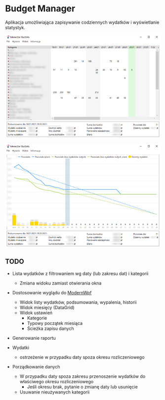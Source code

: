 # Budget Manager

Aplikacja umożliwiająca zapisywanie codziennych wydatków i wyświetlanie statystyk.

![Wydatki miesięczne](doc/s1.png)

![Wykres wypalenia](doc/s2.png)

## TODO

- Lista wydatków z filtrowaniem wg daty (lub zakresu dat) i kategorii
  - Zmiana widoku zamiast otwierania okna
- Dostosowanie wyglądu do [ModernWpf](https://github.com/Kinnara/ModernWpf)
  - Widok listy wydatków, podsumowania, wypalenia, historii
  - Widok miesięcy (DataGrid)
  - Widok ustawień
    - Kategorie
    - Typowy początek miesiąca
    - Ścieżka zapisu danych
- Generowanie raportu
- Wydatki
  
  - ostrzeżenie w przypadku daty spoza okresu rozliczeniowego
- Porządkowanie danych
  - W przypadku daty spoza zakresu przenoszenie wydatków do właściwego okresu rozliczeniowego
    - Jeśli okresu brak, pytanie o zmianę daty lub usunięcie
  - Usuwanie nieużywanych kategorii

